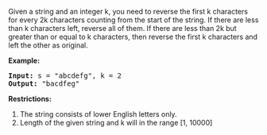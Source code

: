 <div><p></p>
Given a string and an integer k, you need to reverse the first k characters for every 2k characters counting from the start of the string. If there are less than k characters left, reverse all of them. If there are less than 2k but greater than or equal to k characters, then reverse the first k characters and left the other as original.
<p></p>

<p><b>Example:</b><br>
</p><pre><b>Input:</b> s = "abcdefg", k = 2
<b>Output:</b> "bacdfeg"
</pre>
<p></p>

<b>Restrictions:</b> 
<ol>
<li> The string consists of lower English letters only.</li>
<li> Length of the given string and k will in the range [1, 10000]</li>
</ol></div>